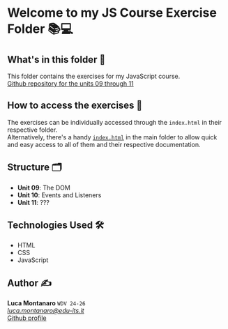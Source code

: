 # Welcome to my JS Course Exercise Folder 📚💻

## What's in this folder 📂

This folder contains the exercises for my JavaScript course.  
[Github repository for the units 09 through 11](https://github.com/LucaM0nt/montanaro-luca-units-09-11)

## How to access the exercises 🚀

The exercises can be individually accessed through the `index.html` in their respective folder.  
Alternatively, there's a handy [`index.html`](./index.html) in the main folder to allow quick and easy access to all of them and their respective documentation.

## Structure 🗂️

- **Unit 09**: The DOM
- **Unit 10**: Events and Listeners
- **Unit 11**: ???

## Technologies Used 🛠️

- HTML
- CSS
- JavaScript

## Author ✍️

**Luca Montanaro** `WDV 24-26`  
*luca.montanaro@edu-its.it*  
[Github profile](https://github.com/LucaM0nt)
